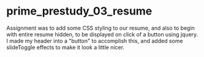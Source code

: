 # prime_prestudy_03_resume
Assignment was to add some CSS styling to our resume, and also to begin with entire resume hidden, to be displayed on click of a button using jquery. I made my header into a "button" to accomplish this, and added some slideToggle effects to make it look a little nicer.
